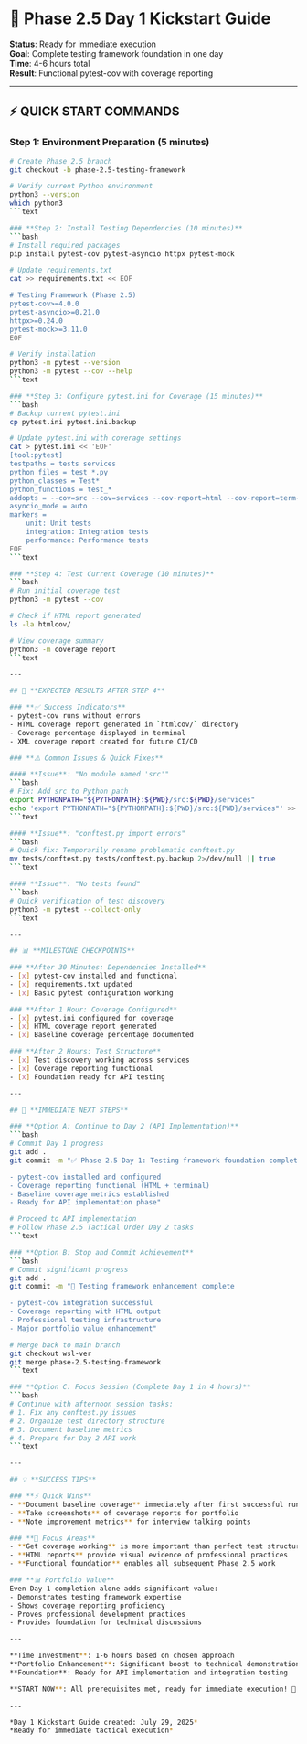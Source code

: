 # 🚀 Phase 2.5 Day 1 Kickstart Guide

**Status**: Ready for immediate execution  
**Goal**: Complete testing framework foundation in one day  
**Time**: 4-6 hours total  
**Result**: Functional pytest-cov with coverage reporting

---

## ⚡ **QUICK START COMMANDS**

### **Step 1: Environment Preparation (5 minutes)**
```bash
# Create Phase 2.5 branch
git checkout -b phase-2.5-testing-framework

# Verify current Python environment
python3 --version
which python3
```text

### **Step 2: Install Testing Dependencies (10 minutes)**
```bash
# Install required packages
pip install pytest-cov pytest-asyncio httpx pytest-mock

# Update requirements.txt
cat >> requirements.txt << EOF

# Testing Framework (Phase 2.5)
pytest-cov>=4.0.0
pytest-asyncio>=0.21.0
httpx>=0.24.0
pytest-mock>=3.11.0
EOF

# Verify installation
python3 -m pytest --version
python3 -m pytest --cov --help
```text

### **Step 3: Configure pytest.ini for Coverage (15 minutes)**
```bash
# Backup current pytest.ini
cp pytest.ini pytest.ini.backup

# Update pytest.ini with coverage settings
cat > pytest.ini << 'EOF'
[tool:pytest]
testpaths = tests services
python_files = test_*.py
python_classes = Test*
python_functions = test_*
addopts = --cov=src --cov=services --cov-report=html --cov-report=term-missing --cov-report=xml
asyncio_mode = auto
markers =
    unit: Unit tests
    integration: Integration tests
    performance: Performance tests
EOF
```text

### **Step 4: Test Current Coverage (10 minutes)**
```bash
# Run initial coverage test
python3 -m pytest --cov

# Check if HTML report generated
ls -la htmlcov/

# View coverage summary
python3 -m coverage report
```text

---

## 🎯 **EXPECTED RESULTS AFTER STEP 4**

### **✅ Success Indicators**
- pytest-cov runs without errors
- HTML coverage report generated in `htmlcov/` directory
- Coverage percentage displayed in terminal
- XML coverage report created for future CI/CD

### **⚠️ Common Issues & Quick Fixes**

#### **Issue**: "No module named 'src'"
```bash
# Fix: Add src to Python path
export PYTHONPATH="${PYTHONPATH}:${PWD}/src:${PWD}/services"
echo 'export PYTHONPATH="${PYTHONPATH}:${PWD}/src:${PWD}/services"' >> ~/.bashrc
```text

#### **Issue**: "conftest.py import errors"
```bash
# Quick fix: Temporarily rename problematic conftest.py
mv tests/conftest.py tests/conftest.py.backup 2>/dev/null || true
```text

#### **Issue**: "No tests found"
```bash
# Quick verification of test discovery
python3 -m pytest --collect-only
```text

---

## 📊 **MILESTONE CHECKPOINTS**

### **After 30 Minutes: Dependencies Installed**
- [x] pytest-cov installed and functional
- [x] requirements.txt updated
- [x] Basic pytest configuration working

### **After 1 Hour: Coverage Configured**
- [x] pytest.ini configured for coverage
- [x] HTML coverage report generated
- [x] Baseline coverage percentage documented

### **After 2 Hours: Test Structure**
- [x] Test discovery working across services
- [x] Coverage reporting functional
- [x] Foundation ready for API testing

---

## 🚀 **IMMEDIATE NEXT STEPS** 

### **Option A: Continue to Day 2 (API Implementation)**
```bash
# Commit Day 1 progress
git add .
git commit -m "✅ Phase 2.5 Day 1: Testing framework foundation complete

- pytest-cov installed and configured
- Coverage reporting functional (HTML + terminal)
- Baseline coverage metrics established
- Ready for API implementation phase"

# Proceed to API implementation
# Follow Phase 2.5 Tactical Order Day 2 tasks
```text

### **Option B: Stop and Commit Achievement**
```bash
# Commit significant progress
git add .
git commit -m "🧪 Testing framework enhancement complete

- pytest-cov integration successful
- Coverage reporting with HTML output
- Professional testing infrastructure
- Major portfolio value enhancement"

# Merge back to main branch
git checkout wsl-ver
git merge phase-2.5-testing-framework
```text

### **Option C: Focus Session (Complete Day 1 in 4 hours)**
```bash
# Continue with afternoon session tasks:
# 1. Fix any conftest.py issues
# 2. Organize test directory structure  
# 3. Document baseline metrics
# 4. Prepare for Day 2 API work
```text

---

## 💡 **SUCCESS TIPS**

### **⚡ Quick Wins**
- **Document baseline coverage** immediately after first successful run
- **Take screenshots** of coverage reports for portfolio
- **Note improvement metrics** for interview talking points

### **🎯 Focus Areas**
- **Get coverage working** is more important than perfect test structure
- **HTML reports** provide visual evidence of professional practices
- **Functional foundation** enables all subsequent Phase 2.5 work

### **📊 Portfolio Value**
Even Day 1 completion alone adds significant value:
- Demonstrates testing framework expertise
- Shows coverage reporting proficiency  
- Proves professional development practices
- Provides foundation for technical discussions

---

**Time Investment**: 1-6 hours based on chosen approach  
**Portfolio Enhancement**: Significant boost to technical demonstration  
**Foundation**: Ready for API implementation and integration testing  

**START NOW**: All prerequisites met, ready for immediate execution! 🚀

---

*Day 1 Kickstart Guide created: July 29, 2025*  
*Ready for immediate tactical execution*
